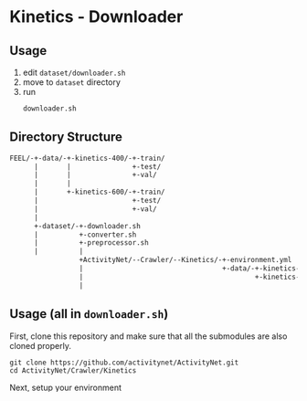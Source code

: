 # Kinetics - Downloader

## Usage
1. edit `dataset/downloader.sh`
2. move to `dataset` directory
3. run
      ```sh
      downloader.sh
      ```
## Directory Structure

```txt
FEEL/-+-data/-+-kinetics-400/-+-train/
      |       |               +-test/
      |       |               +-val/
      |       |
      |       +-kinetics-600/-+-train/
      |                       +-test/
      |                       +-val/
      |
      +-dataset/-+-downloader.sh
      |          +-converter.sh
      |          +-preprocessor.sh
      |          |
                 +ActivityNet/--Crawler/--Kinetics/-+-environment.yml
                 |                                  +-data/-+-kinetics-400_train.csv
                 |                                          +-kinetics-600_train.csv
                 |
```

## Usage (all in `downloader.sh`)
First, clone this repository and make sure that all the submodules are also cloned properly.
```
git clone https://github.com/activitynet/ActivityNet.git
cd ActivityNet/Crawler/Kinetics
```

Next, setup your environment
```
conda env create -f environment.yml
source activate kinetics
pip install --upgrade youtube-dl
```

Finally, download a dataset split by calling:
```
mkdir <data_dir>; python download.py {dataset_split}.csv <data_dir>
```